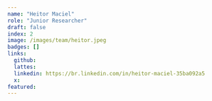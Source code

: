 ```yaml
---
name: "Heitor Maciel"
role: "Junior Researcher"
draft: false
index: 2
image: /images/team/heitor.jpeg
badges: []
links:
  github:
  lattes:
  linkedin: https://br.linkedin.com/in/heitor-maciel-35ba092a5
  x:
featured:
---
```

